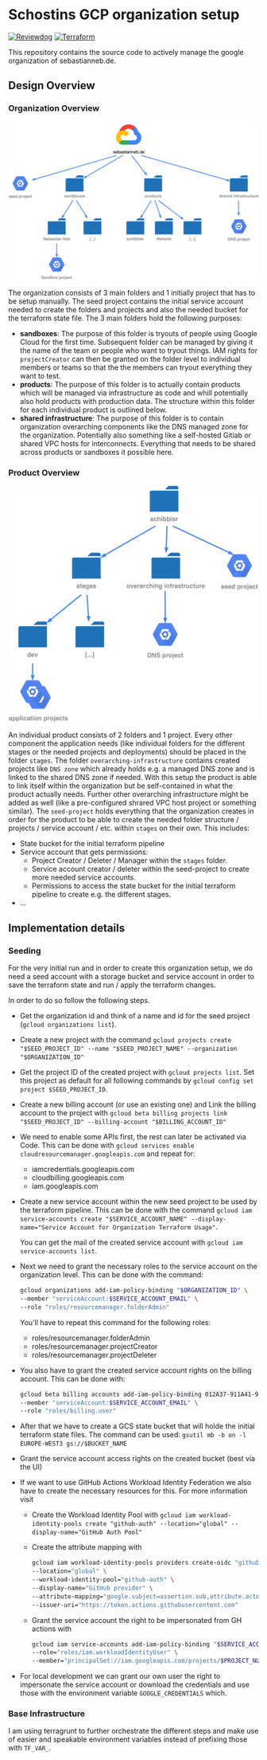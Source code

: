 # Schostins GCP organization setup

[![Reviewdog](https://github.com/schostin/gcp-organization/actions/workflows/reviewdog.yml/badge.svg)](https://github.com/schostin/gcp-organization/actions/workflows/reviewdog.yml)
[![Terraform](https://github.com/schostin/gcp-organization/actions/workflows/terraform.yml/badge.svg?branch=main)](https://github.com/schostin/gcp-organization/actions/workflows/terraform.yml)

This repository contains the source code to actively manage the google organization of sebastianneb.de.

## Design Overview

### Organization Overview

![Organization Overview](./images/org-overview.png)

The organization consists of 3 main folders and 1 initially project that has to be setup manually.
The seed project contains the initial service account needed to create the folders and projects
and also the needed bucket for the terraform state file.
The 3 main folders hold the following purposes:

- **sandboxes**: The purpose of this folder is tryouts of people using Google Cloud for the first time.
  Subsequent folder can be managed by giving it the name of the team or people who want to tryout things.
  IAM rights for `projectCreator` can then be granted on the folder level to individual members or teams
  so that the the members can tryout everything they want to test.
- **products**: The purpose of this folder is to actually contain products which will be managed via
  infrastructure as code and whill potentially also hold products with production data. The structure
  within this folder for each individual product is outlined below.
- **shared infrastructure**: The purpose of this folder is to contain organization overarching components
  like the DNS managed zone for the organization. Potentially also something like a self-hosted Gitlab
  or shared VPC hosts for interconnects. Everything that needs to be shared across products or sandboxes
  it possible here.

### Product Overview

![Product Overview](./images/product-overview.png)

An individual product consists of 2 folders and 1 project. Every other component the application needs
(like individual folders for the different stages or the needed projects and deployments) should
be placed in the folder `stages`. The folder `overarching-infrastructure` contains created projects
like `DNS zone` which already holds e.g. a managed DNS zone and is linked to the shared DNS zone if needed.
With this setup the product is able to link itself within the organization but be self-contained in what
the product actually needs. Further other overarching infrastructure might be added as well (like a
pre-configured shrared VPC host project or something similar).
The `seed-project` holds everything that the organization creates in order for the product to be able
to create the needed folder structure / projects / service account / etc. within `stages` on their own.
This includes:

- State bucket for the initial terraform pipeline
- Service account that gets permissions:
  - Project Creator / Deleter / Manager within the `stages` folder.
  - Service account creator / deleter within the seed-project to create more needed service accounts.
  - Permissions to access the state bucket for the initial terraform pipeline to create e.g. the different
    stages.
- ...

## Implementation details

### Seeding

For the very initial run and in order to create this organization setup, we do need a seed account with a
storage bucket and service account in order to save the terraform state and run / apply the terraform changes.

In order to do so follow the following steps.

- Get the organization id and think of a name and id for the seed project (`gcloud organizations list`).
- Create a new project with the command
  `gcloud projects create "$SEED_PROJECT_ID" --name "$SEED_PROJECT_NAME" --organization "$ORGANIZATION_ID"`
- Get the project ID of the created project with `gcloud projects list`. Set this project as default for
  all following commands by `gcloud config set project $SEED_PROJECT_ID`.
- Create a new billing account (or use an existing one) and Link the billing account to the project with
  `gcloud beta billing projects link "$SEED_PROJECT_ID" --billing-account "$BILLING_ACCOUNT_ID"`
- We need to enable some APIs first, the rest can later be activated via Code. This can be done with
  `gcloud services enable cloudresourcemanager.googleapis.com` and repeat for:
  - iamcredentials.googleapis.com
  - cloudbilling.googleapis.com
  - iam.googleapis.com
- Create a new service account within the new seed project to be used by the terraform pipeline. This can be
  done with the command
  `gcloud iam service-accounts create "$SERVICE_ACCOUNT_NAME" --display-name="Service Account for Organization Terraform Usage"`.

  You can get the mail of the created service account with `gcloud iam service-accounts list`.

- Next we need to grant the necessary roles to the service account on the organization level. This can be done with the command:

  ```bash
  gcloud organizations add-iam-policy-binding "$ORGANIZATION_ID" \
  --member "serviceAccount:$SERVICE_ACCOUNT_EMAIL" \
  --role "roles/resourcemanager.folderAdmin"
  ```

  You'll have to repeat this command for the following roles:

  - roles/resourcemanager.folderAdmin
  - roles/resourcemanager.projectCreator
  - roles/resourcemanager.projectDeleter

- You also have to grant the created service account rights on the billing account. This can be done with:

  ```bash
  gcloud beta billing accounts add-iam-policy-binding 012A37-911A41-9E7FAA \
  --member "serviceAccount:$SERVICE_ACCOUNT_EMAIL" \
  --role "roles/billing.user"
  ```

- After that we have to create a GCS state bucket that will holde the initial terraform state files. The command
  can be used: `gsutil mb -b on -l EUROPE-WEST3 gs://$BUCKET_NAME`
- Grant the service account access rights on the created bucket (best via the UI)
- If we want to use GitHub Actions Workload Identity Federation we also have to create the necessary resources for this. For more
  information visit [](https://cloud.google.com/blog/products/identity-security/enabling-keyless-authentication-from-github-actions)

  - Create the Workload Identity Pool with
    `gcloud iam workload-identity-pools create "github-auth" --location="global" --display-name="GitHub Auth Pool"`
  - Create the attribute mapping with

    ```bash
    gcloud iam workload-identity-pools providers create-oidc "github-provider" \
    --location="global" \
    --workload-identity-pool="github-auth" \
    --display-name="GitHub provider" \
    --attribute-mapping="google.subject=assertion.sub,attribute.actor=assertion.actor,attribute.repository=assertion.repository" \
    --issuer-uri="https://token.actions.githubusercontent.com"
    ```

  - Grant the service account the right to be impersonated from GH actions with

    ```bash
    gcloud iam service-accounts add-iam-policy-binding "$SERVICE_ACCOUNT_EMAIL" \
    --role="roles/iam.workloadIdentityUser" \
    --member="principalSet://iam.googleapis.com/projects/$PROJECT_NUMBER/locations/global/workloadIdentityPools/github-auth/subject/$GITHUB_REPOSITORY_WITH_OWNER"
    ```

- For local development we can grant our own user the right to impersonate the service account or download the credentials and use those with
  the environment variable `GOOGLE_CREDENTIALS` which.

### Base Infrastructure

I am using terragrunt to further orchestrate the different steps and make use of easier and speakable
environment variables instead of prefixing those with `TF_VAR_`.
